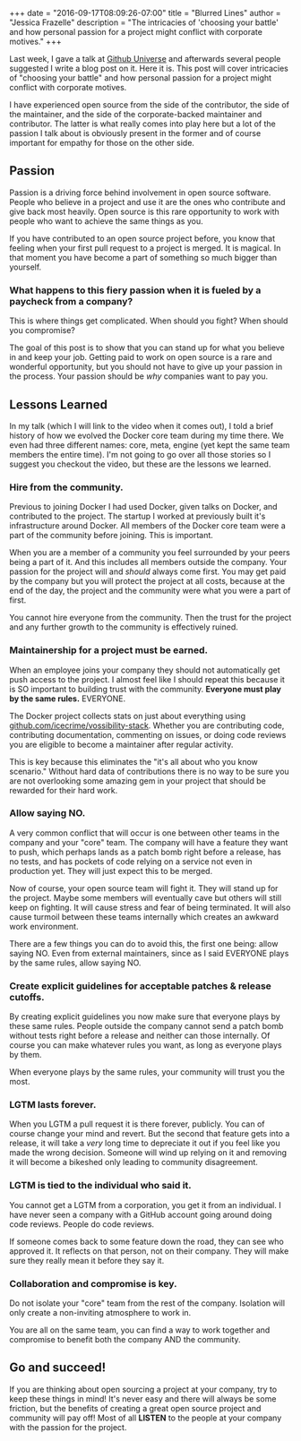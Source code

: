 +++
date = "2016-09-17T08:09:26-07:00"
title = "Blurred Lines"
author = "Jessica Frazelle"
description = "The intricacies of 'choosing your battle' and how personal passion for a project might conflict with corporate motives."
+++

Last week, I gave a talk at [Github Universe](http://githubuniverse.com/program/sessions/#blurry-lines)
and afterwards several people suggested I write a blog post on it. Here it
is. This post will cover intricacies of "choosing your battle" and how personal
passion for a project might conflict with corporate motives.

I have experienced open source from the side of the contributor,
the side of the maintainer,
and the side of the corporate-backed maintainer and contributor. The latter is
what really comes into play here but a lot of the passion I talk about is
obviously present in the former and of course important for empathy for those
on the other side.

## Passion

Passion is a driving force behind involvement in open source software. People
who believe in a project and use it are the ones who contribute and give back
most heavily. Open source is this rare opportunity to work with people who want
to achieve the same things as you.

If you have contributed to an open source project before, you know that feeling
when your first pull request to a project is merged. It is magical. In that
moment you have become a part of something so much bigger than yourself.

### What happens to this fiery passion when it is fueled by a paycheck from a company?

This is where things get complicated. When should you fight? When should you
compromise?

The goal of this post is to show that you can stand up for what you believe in
and keep your job. Getting paid to work on open source is a rare and wonderful
opportunity, but you should not have to give up your passion in the process.
Your passion should be _why_ companies want to pay you.

## Lessons Learned

In my talk (which I will link to the video when it comes out), I told a brief
history of how we evolved the Docker core team during my time there. We even
had three different names: core, meta, engine (yet kept the same team members
the entire time). I'm not going to go over all those stories so I suggest you
checkout the video, but these are the lessons we learned.

### Hire from the community.

Previous to joining Docker I had used Docker, given talks on Docker, and
contributed to the project. The startup I worked at previously built it's
infrastructure around Docker. All members of the Docker core team were a part
of the community before joining. This is important.

When you are a member of a community you feel surrounded by your peers being
a part of it. And this includes all members outside the company. Your passion
for the project will and _should_ always come first. You may get paid by the
company but you will protect the project at all costs, because at the end of
the day, the project and the community were what you were a part of first.

You cannot hire everyone from the community. Then the trust for the project and
any further growth to the community is effectively ruined.

### Maintainership for a project must be earned.

When an employee joins your company they should not automatically get push
access to the project. I almost feel like I should repeat this because it is SO
important to building trust with the community. **Everyone must play by the
same rules.** EVERYONE.

The Docker project collects stats on just about everything using
[github.com/icecrime/vossibility-stack](https://github.com/icecrime/vossibility-stack).
Whether you are contributing code, contributing documentation, commenting on
issues, or doing code reviews you are eligible to become a maintainer after
regular activity.

This is key because this eliminates the "it's all about who you know scenario."
Without hard data of contributions there is no way to be sure you are not
overlooking some amazing gem in your project that should be rewarded for their
hard work.

### Allow saying NO.

A very common conflict that will occur is one between other teams in the
company and your "core" team. The company will have a feature they want to
push, which perhaps lands as a patch bomb right before a release, has no tests,
and has pockets of code relying on a service not even in production yet. They will
just expect this to be merged.

Now of course, your open source team will fight it. They will stand up for the
project. Maybe some members will eventually cave but others will still keep on
fighting. It will cause stress and fear of being terminated. It will also cause
turmoil between these teams internally which creates an awkward work
environment.

There are a few things you can do to avoid this, the first one being: allow
saying NO. Even from external maintainers, since as I said EVERYONE plays by
the same rules, allow saying NO.

### Create explicit guidelines for acceptable patches & release cutoffs.

By creating explicit guidelines you now make sure that everyone plays by these
same rules. People outside the company cannot send a patch bomb
without tests right before a release and neither can those internally. Of
course you can make whatever rules you want, as long as everyone plays by them.

When everyone plays by the same rules, your community will trust you
the most.

### LGTM lasts forever.

When you LGTM a pull request it is there forever, publicly. You can of course
change your mind and revert. But the second that feature gets into
a release, it will take a _very_ long time to depreciate it out if you feel like
you made the wrong decision. Someone will wind up relying on it and removing it
will become a bikeshed only leading to community disagreement.

### LGTM is tied to the individual who said it.

You cannot get a LGTM from a corporation, you get it from an individual. I have
never seen a company with a GitHub account going around doing code reviews.
People do code reviews.

If someone comes back to some feature down the road, they can
see who approved it. It reflects on that person, not on their company.
They will make sure they really mean it before they say it.

### Collaboration and compromise is key.

Do not isolate your "core" team from the rest of the company. Isolation will only
create a non-inviting atmosphere to work in.

You are all on the same team, you can find a way to work together and compromise
to benefit both the company AND the community.

## Go and succeed!

If you are thinking about open sourcing a project at your company, try to keep
these things in mind! It's never easy and there will always be some friction,
but the benefits of creating a great open source project and community will pay off!
Most of all **LISTEN** to the people at your company with the passion for the
project.
